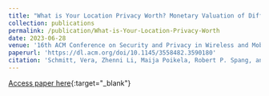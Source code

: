 ```yaml
---
title: "What is Your Location Privacy Worth? Monetary Valuation of Different Location Types and Privacy Influencing Factors"
collection: publications
permalink: /publication/What-is-Your-Location-Privacy-Worth
date: 2023-06-28
venue: '16th ACM Conference on Security and Privacy in Wireless and Mobile Networks'
paperurl: 'https://dl.acm.org/doi/10.1145/3558482.3590180'
citation: 'Schmitt, Vera, Zhenni Li, Maija Poikela, Robert P. Spang, and Sebastian Möller. "What is your location privacy worth? Monetary valuation of different location types and privacy influencing factors." In Proceedings of the 16th ACM Conference on Security and Privacy in Wireless and Mobile Networks, pp. 19-29. 2023.'
---
```


[Access paper here](https://dl.acm.org/doi/10.1145/3558482.3590180){:target="_blank"}